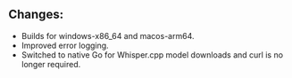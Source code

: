 ## Changes:

-   Builds for windows-x86_64 and macos-arm64.
-   Improved error logging.
-   Switched to native Go for Whisper.cpp model downloads and curl is no longer required.
